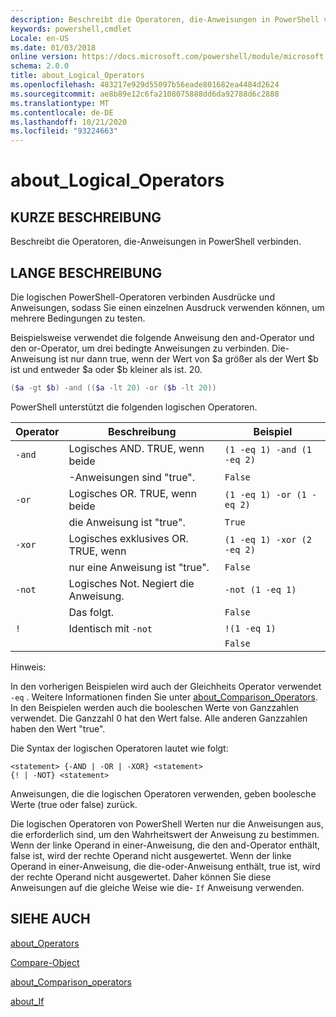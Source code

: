 ```yaml
---
description: Beschreibt die Operatoren, die-Anweisungen in PowerShell verbinden.
keywords: powershell,cmdlet
Locale: en-US
ms.date: 01/03/2018
online version: https://docs.microsoft.com/powershell/module/microsoft.powershell.core/about/about_logical_operators?view=powershell-6&WT.mc_id=ps-gethelp
schema: 2.0.0
title: about_Logical_Operators
ms.openlocfilehash: 483217e929d55097b56eade801682ea4484d2624
ms.sourcegitcommit: ae8b89e12c6fa2108075888dd6da92788d6c2888
ms.translationtype: MT
ms.contentlocale: de-DE
ms.lasthandoff: 10/21/2020
ms.locfileid: "93224663"
---
```

# <a name="about_logical_operators"></a>about_Logical_Operators

## <a name="short-description"></a>KURZE BESCHREIBUNG
Beschreibt die Operatoren, die-Anweisungen in PowerShell verbinden.

## <a name="long-description"></a>LANGE BESCHREIBUNG

Die logischen PowerShell-Operatoren verbinden Ausdrücke und Anweisungen, sodass Sie einen einzelnen Ausdruck verwenden können, um mehrere Bedingungen zu testen.

Beispielsweise verwendet die folgende Anweisung den and-Operator und den or-Operator, um drei bedingte Anweisungen zu verbinden. Die-Anweisung ist nur dann true, wenn der Wert von $a größer als der Wert $b ist und entweder $a oder $b kleiner als ist.
20.

```powershell
($a -gt $b) -and (($a -lt 20) -or ($b -lt 20))
```

PowerShell unterstützt die folgenden logischen Operatoren.

|Operator|Beschreibung                        |Beispiel                   |
|--------|-----------------------------------|--------------------------|
|`-and`  |Logisches AND. TRUE, wenn beide        |`(1 -eq 1) -and (1 -eq 2)`|
|        |-Anweisungen sind "true".               |`False`                   |
|`-or`   |Logisches OR. TRUE, wenn beide       |`(1 -eq 1) -or (1 -eq 2)` |
|        |die Anweisung ist "true".                 |`True`                    |
|`-xor`  |Logisches exklusives OR. TRUE, wenn    |`(1 -eq 1) -xor (2 -eq 2)`|
|        |nur eine Anweisung ist "true".         |`False`                   |
|`-not`  |Logisches Not. Negiert die Anweisung. |`-not (1 -eq 1)`          |
|        |Das folgt.                      |`False`                   |
|`!`     |Identisch mit `-not`                     |`!(1 -eq 1)`              |
|        |                                   |`False`                   |

 Hinweis:

In den vorherigen Beispielen wird auch der Gleichheits Operator verwendet `-eq` . Weitere Informationen finden Sie unter [about_Comparison_Operators](about_Comparison_Operators.md). In den Beispielen werden auch die booleschen Werte von Ganzzahlen verwendet. Die Ganzzahl 0 hat den Wert false. Alle anderen Ganzzahlen haben den Wert "true".

Die Syntax der logischen Operatoren lautet wie folgt:

```
<statement> {-AND | -OR | -XOR} <statement>
{! | -NOT} <statement>
```

Anweisungen, die die logischen Operatoren verwenden, geben boolesche Werte (true oder false) zurück.

Die logischen Operatoren von PowerShell Werten nur die Anweisungen aus, die erforderlich sind, um den Wahrheitswert der Anweisung zu bestimmen. Wenn der linke Operand in einer-Anweisung, die den and-Operator enthält, false ist, wird der rechte Operand nicht ausgewertet.
Wenn der linke Operand in einer-Anweisung, die die-oder-Anweisung enthält, true ist, wird der rechte Operand nicht ausgewertet. Daher können Sie diese Anweisungen auf die gleiche Weise wie die- `If` Anweisung verwenden.

## <a name="see-also"></a>SIEHE AUCH

[about_Operators](about_Operators.md)

[Compare-Object](xref:Microsoft.PowerShell.Utility.Compare-Object)

[about_Comparison_operators](about_Comparison_Operators.md)

[about_If](about_If.md)
